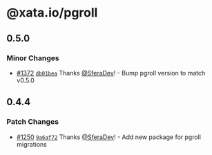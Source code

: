 # @xata.io/pgroll

## 0.5.0

### Minor Changes

- [#1372](https://github.com/xataio/client-ts/pull/1372) [`db01bea`](https://github.com/xataio/client-ts/commit/db01bead243bee3910895d391abe21a80b252a8f) Thanks [@SferaDev](https://github.com/SferaDev)! - Bump pgroll version to match v0.5.0

## 0.4.4

### Patch Changes

- [#1250](https://github.com/xataio/client-ts/pull/1250) [`9a6af72`](https://github.com/xataio/client-ts/commit/9a6af72ba4dd7880e8196a0a57d4133930957add) Thanks [@SferaDev](https://github.com/SferaDev)! - Add new package for pgroll migrations
